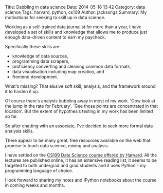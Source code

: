 Title: Dabbling in data science
Date: 2014-05-18 13:42
Category: data science
Tags: harvard, python, cs109
Author: jacksongs
Summary: My motivations for seeking to skill up in data science.

Working as a self-trained data journalist for more than a year, I have developed a set of skills and knowledge that allows me to produce just enough data-driven content to earn my paycheck.

Specifically these skills are:

-	knowledge of data sources, 
-	programming data scrapers,
-	proficiency converting and cleaning common data formats,
-	data visualisation including map creation, and
-	frontend development.

What's missing? That elusive soft skill, analysis, and the framework around it to harden it up.

Of course there's analysis bubbling away in most of my work. 'Oow look at the jump in the rate for February'. 'Gee those points are concentrated in that location'. But the extent of hypothesis testing in my work has been limited so far.

So after chatting with an associate, I've decided to seek more formal data analysis skills.

There appear to be many great, free resources available on the web that promise to teach data science, mining and analysis.

I have settled on the [CS109 Data Science course offered by Harvard](http://cs109.org/). All the lectures are published online, it has an extensive reading list, it seems to be targeted to both undergrad and grad students and it uses Python - my programming language of choice.

I look forward to sharing my notes and IPython notebooks about the course in coming weeks and months.